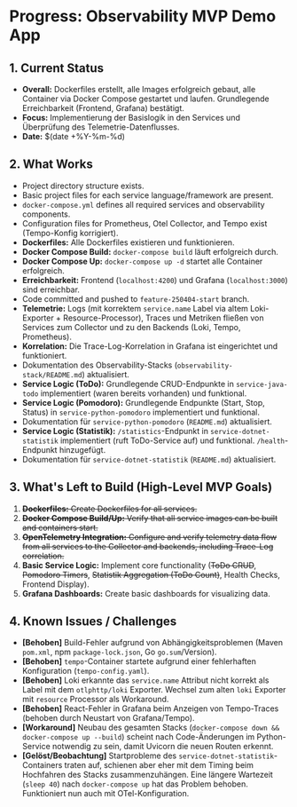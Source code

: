 # Progress: Observability MVP Demo App

## 1. Current Status

-   **Overall:** Dockerfiles erstellt, alle Images erfolgreich gebaut, alle Container via Docker Compose gestartet und laufen. Grundlegende Erreichbarkeit (Frontend, Grafana) bestätigt.
-   **Focus:** Implementierung der Basislogik in den Services und Überprüfung des Telemetrie-Datenflusses.
-   **Date:** $(date +%Y-%m-%d)

## 2. What Works

-   Project directory structure exists.
-   Basic project files for each service language/framework are present.
-   `docker-compose.yml` defines all required services and observability components.
-   Configuration files for Prometheus, Otel Collector, and Tempo exist (Tempo-Konfig korrigiert).
-   **Dockerfiles:** Alle Dockerfiles existieren und funktionieren.
-   **Docker Compose Build:** `docker-compose build` läuft erfolgreich durch.
-   **Docker Compose Up:** `docker-compose up -d` startet alle Container erfolgreich.
-   **Erreichbarkeit:** Frontend (`localhost:4200`) und Grafana (`localhost:3000`) sind erreichbar.
-   Code committed and pushed to `feature-250404-start` branch.
-   **Telemetrie:** Logs (mit korrektem `service.name` Label via altem Loki-Exporter + Resource-Processor), Traces und Metriken fließen von Services zum Collector und zu den Backends (Loki, Tempo, Prometheus).
-   **Korrelation:** Die Trace-Log-Korrelation in Grafana ist eingerichtet und funktioniert.
-   Dokumentation des Observability-Stacks (`observability-stack/README.md`) aktualisiert.
-   **Service Logic (ToDo):** Grundlegende CRUD-Endpunkte in `service-java-todo` implementiert (waren bereits vorhanden) und funktional.
-   **Service Logic (Pomodoro):** Grundlegende Endpunkte (Start, Stop, Status) in `service-python-pomodoro` implementiert und funktional.
-   Dokumentation für `service-python-pomodoro` (`README.md`) aktualisiert.
-   **Service Logic (Statistik):** `/statistics`-Endpunkt in `service-dotnet-statistik` implementiert (ruft ToDo-Service auf) und funktional. `/health`-Endpunkt hinzugefügt.
-   Dokumentation für `service-dotnet-statistik` (`README.md`) aktualisiert.

## 3. What's Left to Build (High-Level MVP Goals)

1.  ~~**Dockerfiles:** Create Dockerfiles for all services.~~
2.  ~~**Docker Compose Build/Up:** Verify that all service images can be built and containers start.~~
3.  ~~**OpenTelemetry Integration:** Configure and verify telemetry data flow from all services to the Collector and backends, including Trace-Log correlation.~~
4.  **Basic Service Logic:** Implement core functionality (~~ToDo CRUD~~, ~~Pomodoro Timers~~, ~~Statistik Aggregation (ToDo Count)~~, Health Checks, Frontend Display).
5.  **Grafana Dashboards:** Create basic dashboards for visualizing data.

## 4. Known Issues / Challenges

-   **[Behoben]** Build-Fehler aufgrund von Abhängigkeitsproblemen (Maven `pom.xml`, npm `package-lock.json`, Go `go.sum`/Version).
-   **[Behoben]** `tempo`-Container startete aufgrund einer fehlerhaften Konfiguration (`tempo-config.yaml`).
-   **[Behoben]** Loki erkannte das `service.name` Attribut nicht korrekt als Label mit dem `otlphttp/loki` Exporter. Wechsel zum alten `loki` Exporter mit `resource` Processor als Workaround.
-   **[Behoben]** React-Fehler in Grafana beim Anzeigen von Tempo-Traces (behoben durch Neustart von Grafana/Tempo).
-   **[Workaround]** Neubau des gesamten Stacks (`docker-compose down && docker-compose up --build`) scheint nach Code-Änderungen im Python-Service notwendig zu sein, damit Uvicorn die neuen Routen erkennt.
-   **[Gelöst/Beobachtung]** Startprobleme des `service-dotnet-statistik`-Containers traten auf, schienen aber eher mit dem Timing beim Hochfahren des Stacks zusammenzuhängen. Eine längere Wartezeit (`sleep 40`) nach `docker-compose up` hat das Problem behoben. Funktioniert nun auch mit OTel-Konfiguration. 